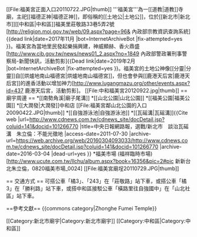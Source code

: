 [[File:福美宮正面入口20110722.JPG|thumb]]
'''福美宮'''為一[[道教|道教]]寺廟，主祀[[福德正神|福德正神]]，即俗稱的[[土地公|土地公]]，位於[[新北市|新北市]][[中和區|中和區]]福美里莊敬路33巷5弄2號<ref>[http://religion.moi.gov.tw/web/09.aspx?page=96& 內政部宗教資訊查詢系統]{{dead link|date=2017年11月 |bot=InternetArchiveBot |fix-attempted=yes }}</ref>。福美宮為當地里民發起樂捐興建，神威顯赫、香火鼎盛<ref>[http://www.cib.gov.tw/news/news01_2.aspx?no=1849 內政部警政署刑事警察局-新聞快訊，活動剪影]{{Dead link|date=2019年2月 |bot=InternetArchiveBot |fix-attempted=yes }}</ref>。福美宮的土地公神像[[分靈|分靈]]自[[烘爐地南山福德宮|烘爐地南山福德宮]]，但也會參與[[鹿港天后宮|鹿港天后宮]]的進香活動以增加神力<ref>[http://www.lugangmazu.org/other/events.aspx?id=437 鹿港天后宮，活動剪影]</ref>。
[[File:中和福美宮20120922.jpg|thumb]]
== 廟宇周邊 ==
*[[南勢角溪|廟子尾溝]]
*[[山北公園|山北公園]]
*[[福美公園|福美公園]]
*[[大潤發|大潤發]]中和店
[[File:福美宮鄰山北公園的入口20090422.JPG|thumb]]
*[[自強游泳池|自強游泳池]]
*[[瓦磘溝|瓦磘溝]]<ref>{{Cite web |url=http://www.cdnews.com.tw/cdnews_site/docDetail.jsp?coluid=141&docid=101266770 |title=中央日報網路報，選戰/新北市　談治瓦磘溝　朱立倫：不能光徵地 |access-date=2011-07-30 |archive-url=https://web.archive.org/web/20160304093033/http://www.cdnews.com.tw/cdnews_site/docDetail.jsp?coluid=141&docid=101266770 |archive-date=2016-03-04 |dead-url=yes }}</ref>
*福美市場 (福祥臨時市場)<ref>[http://www.ucute.com.tw/llchu/album.aspx?book=16356&pic=2#pic 新新台北朱立倫，0820福美市場_0024]</ref>
[[File:福美宮廟埕20110729.JPG|thumb]] 

== 交通方式 ==
可搭公車「橘3」、「243」在「莊敬路」站下車，或搭公車「橘3」在「勝利路」站下車，或搭中和區接駁公車「橫路里往自強國中」在「山北社區」站下車。

==參考文獻==
{{commons category|Zhonghe Fumei Temple}}
<div class="references-small">
<references />
</div>

[[Category:新北市廟宇|Category:新北市廟宇]]
[[Category:中和區|Category:中和區]]